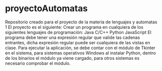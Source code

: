 # proyectoAutomatas
Repositorio creado para el proyecto de la materia de lenguajes y automatas 1
El proyecto es el siguiente:
    Crear un programa en cualquiera de los siguientes lenguajes de programación:
        Java
        C/C++
        Python
        JavaScript
    El programa debe tener una expresión regular que valide las cadenas entrantes,
    dicha expresión regular puede ser cualquiera de las vistas en clase.
Para ejecutar la aplicación, se debe contar con el módulo de Tkinter en el sistema,
para sistemas operativos Windows al instalar Python, dentro de los binarios el módulo ya viene
cargado, para otros sistemas es necesario comprobar el módulo.
